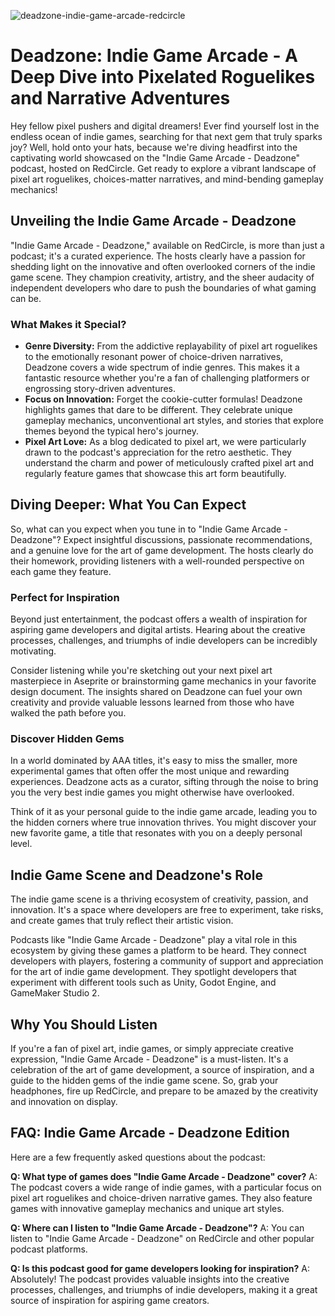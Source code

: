 ![deadzone-indie-game-arcade-redcircle](https://images.pexels.com/photos/2728255/pexels-photo-2728255.jpeg?auto=compress&cs=tinysrgb&fit=crop&h=627&w=1200)

# Deadzone: Indie Game Arcade - A Deep Dive into Pixelated Roguelikes and Narrative Adventures

Hey fellow pixel pushers and digital dreamers! Ever find yourself lost in the endless ocean of indie games, searching for that next gem that truly sparks joy? Well, hold onto your hats, because we're diving headfirst into the captivating world showcased on the "Indie Game Arcade - Deadzone" podcast, hosted on RedCircle. Get ready to explore a vibrant landscape of pixel art roguelikes, choices-matter narratives, and mind-bending gameplay mechanics!

## Unveiling the Indie Game Arcade - Deadzone

"Indie Game Arcade - Deadzone," available on RedCircle, is more than just a podcast; it's a curated experience. The hosts clearly have a passion for shedding light on the innovative and often overlooked corners of the indie game scene. They champion creativity, artistry, and the sheer audacity of independent developers who dare to push the boundaries of what gaming can be.

### What Makes it Special?

*   **Genre Diversity:** From the addictive replayability of pixel art roguelikes to the emotionally resonant power of choice-driven narratives, Deadzone covers a wide spectrum of indie genres. This makes it a fantastic resource whether you're a fan of challenging platformers or engrossing story-driven adventures.
*   **Focus on Innovation:** Forget the cookie-cutter formulas! Deadzone highlights games that dare to be different. They celebrate unique gameplay mechanics, unconventional art styles, and stories that explore themes beyond the typical hero's journey.
*   **Pixel Art Love:** As a blog dedicated to pixel art, we were particularly drawn to the podcast's appreciation for the retro aesthetic. They understand the charm and power of meticulously crafted pixel art and regularly feature games that showcase this art form beautifully.

## Diving Deeper: What You Can Expect

So, what can you expect when you tune in to "Indie Game Arcade - Deadzone"? Expect insightful discussions, passionate recommendations, and a genuine love for the art of game development. The hosts clearly do their homework, providing listeners with a well-rounded perspective on each game they feature.

### Perfect for Inspiration

Beyond just entertainment, the podcast offers a wealth of inspiration for aspiring game developers and digital artists. Hearing about the creative processes, challenges, and triumphs of indie developers can be incredibly motivating.

Consider listening while you're sketching out your next pixel art masterpiece in Aseprite or brainstorming game mechanics in your favorite design document. The insights shared on Deadzone can fuel your own creativity and provide valuable lessons learned from those who have walked the path before you.

### Discover Hidden Gems

In a world dominated by AAA titles, it's easy to miss the smaller, more experimental games that often offer the most unique and rewarding experiences. Deadzone acts as a curator, sifting through the noise to bring you the very best indie games you might otherwise have overlooked.

Think of it as your personal guide to the indie game arcade, leading you to the hidden corners where true innovation thrives. You might discover your new favorite game, a title that resonates with you on a deeply personal level.

## Indie Game Scene and Deadzone's Role

The indie game scene is a thriving ecosystem of creativity, passion, and innovation. It's a space where developers are free to experiment, take risks, and create games that truly reflect their artistic vision.

Podcasts like "Indie Game Arcade - Deadzone" play a vital role in this ecosystem by giving these games a platform to be heard. They connect developers with players, fostering a community of support and appreciation for the art of indie game development. They spotlight developers that experiment with different tools such as Unity, Godot Engine, and GameMaker Studio 2.

## Why You Should Listen

If you're a fan of pixel art, indie games, or simply appreciate creative expression, "Indie Game Arcade - Deadzone" is a must-listen. It's a celebration of the art of game development, a source of inspiration, and a guide to the hidden gems of the indie game scene. So, grab your headphones, fire up RedCircle, and prepare to be amazed by the creativity and innovation on display.

## FAQ: Indie Game Arcade - Deadzone Edition

Here are a few frequently asked questions about the podcast:

**Q: What type of games does "Indie Game Arcade - Deadzone" cover?**
A: The podcast covers a wide range of indie games, with a particular focus on pixel art roguelikes and choice-driven narrative games. They also feature games with innovative gameplay mechanics and unique art styles.

**Q: Where can I listen to "Indie Game Arcade - Deadzone"?**
A: You can listen to "Indie Game Arcade - Deadzone" on RedCircle and other popular podcast platforms.

**Q: Is this podcast good for game developers looking for inspiration?**
A: Absolutely! The podcast provides valuable insights into the creative processes, challenges, and triumphs of indie developers, making it a great source of inspiration for aspiring game creators.
